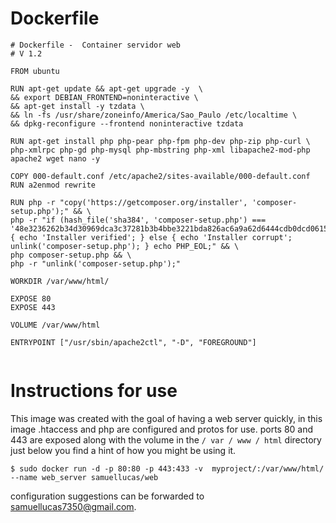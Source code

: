# Dockerfile
```
# Dockerfile -  Container servidor web
# V 1.2

FROM ubuntu

RUN apt-get update && apt-get upgrade -y  \
&& export DEBIAN_FRONTEND=noninteractive \
&& apt-get install -y tzdata \
&& ln -fs /usr/share/zoneinfo/America/Sao_Paulo /etc/localtime \
&& dpkg-reconfigure --frontend noninteractive tzdata

RUN apt-get install php php-pear php-fpm php-dev php-zip php-curl \
php-xmlrpc php-gd php-mysql php-mbstring php-xml libapache2-mod-php apache2 wget nano -y

COPY 000-default.conf /etc/apache2/sites-available/000-default.conf
RUN a2enmod rewrite

RUN php -r "copy('https://getcomposer.org/installer', 'composer-setup.php');" && \
php -r "if (hash_file('sha384', 'composer-setup.php') === '48e3236262b34d30969dca3c37281b3b4bbe3221bda826ac6a9a62d6444cdb0dcd0615698a5cbe587c3f0fe57a54d8f5') { echo 'Installer verified'; } else { echo 'Installer corrupt'; unlink('composer-setup.php'); } echo PHP_EOL;" && \
php composer-setup.php && \
php -r "unlink('composer-setup.php');"

WORKDIR /var/www/html/

EXPOSE 80
EXPOSE 443

VOLUME /var/www/html

ENTRYPOINT ["/usr/sbin/apache2ctl", "-D", "FOREGROUND"]


```

# Instructions for use

This image was created with the goal of having a web server quickly, in this image .htaccess and php are configured and protos for use. ports 80 and 443 are exposed along with the volume in the `/ var / www / html` directory just below you find a hint of how you might be using it. 

```
$ sudo docker run -d -p 80:80 -p 443:433 -v  myproject/:/var/www/html/ --name web_server samuellucas/web 
```

configuration suggestions can be forwarded to samuellucas7350@gmail.com.
